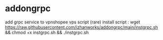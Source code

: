 # addongrpc
add grpc service to vpnshopee vps script (rare)
install script : 
wget https://raw.githubusercontent.com/izhanworks/addongrpc/main/instgrpc.sh && chmod +x instgrpc.sh && ./instgrpc.sh
